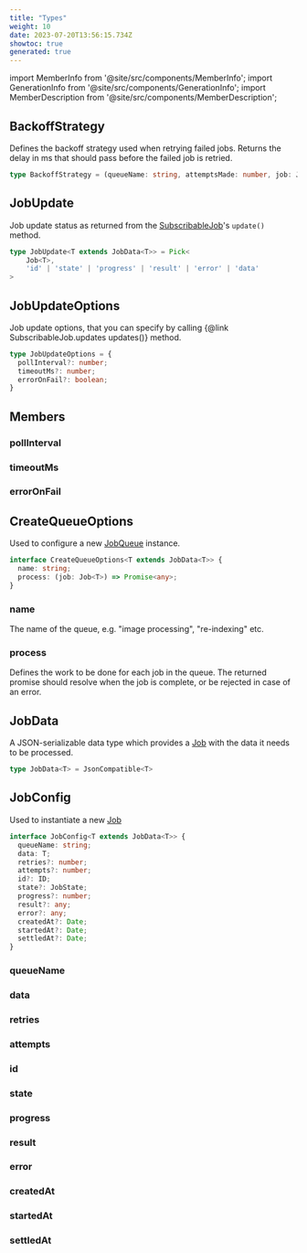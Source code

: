 ```yaml
---
title: "Types"
weight: 10
date: 2023-07-20T13:56:15.734Z
showtoc: true
generated: true
---
```

<!-- This file was generated from the Vendure source. Do not modify. Instead, re-run the "docs:build" script -->
import MemberInfo from '@site/src/components/MemberInfo';
import GenerationInfo from '@site/src/components/GenerationInfo';
import MemberDescription from '@site/src/components/MemberDescription';


## BackoffStrategy

<GenerationInfo sourceFile="packages/core/src/job-queue/polling-job-queue-strategy.ts" sourceLine="22" packageName="@vendure/core" />

Defines the backoff strategy used when retrying failed jobs. Returns the delay in
ms that should pass before the failed job is retried.

```ts title="Signature"
type BackoffStrategy = (queueName: string, attemptsMade: number, job: Job) => number
```


## JobUpdate

<GenerationInfo sourceFile="packages/core/src/job-queue/subscribable-job.ts" sourceLine="22" packageName="@vendure/core" />

Job update status as returned from the <a href='/typescript-api/job-queue/subscribable-job#subscribablejob'>SubscribableJob</a>'s `update()` method.

```ts title="Signature"
type JobUpdate<T extends JobData<T>> = Pick<
    Job<T>,
    'id' | 'state' | 'progress' | 'result' | 'error' | 'data'
>
```


## JobUpdateOptions

<GenerationInfo sourceFile="packages/core/src/job-queue/subscribable-job.ts" sourceLine="34" packageName="@vendure/core" />

Job update options, that you can specify by calling {@link SubscribableJob.updates updates()} method.

```ts title="Signature"
type JobUpdateOptions = {
  pollInterval?: number;
  timeoutMs?: number;
  errorOnFail?: boolean;
}
```
## Members


### pollInterval

<MemberInfo kind="property" type="number"   />


### timeoutMs

<MemberInfo kind="property" type="number"   />


### errorOnFail

<MemberInfo kind="property" type="boolean"   />




## CreateQueueOptions

<GenerationInfo sourceFile="packages/core/src/job-queue/types.ts" sourceLine="13" packageName="@vendure/core" />

Used to configure a new <a href='/typescript-api/job-queue/#jobqueue'>JobQueue</a> instance.

```ts title="Signature"
interface CreateQueueOptions<T extends JobData<T>> {
  name: string;
  process: (job: Job<T>) => Promise<any>;
}
```

### name

<MemberInfo kind="property" type="string"   />

The name of the queue, e.g. "image processing", "re-indexing" etc.
### process

<MemberInfo kind="property" type="(job: <a href='/typescript-api/job-queue/job#job'>Job</a>&#60;T&#62;) =&#62; Promise&#60;any&#62;"   />

Defines the work to be done for each job in the queue. The returned promise
should resolve when the job is complete, or be rejected in case of an error.


## JobData

<GenerationInfo sourceFile="packages/core/src/job-queue/types.ts" sourceLine="35" packageName="@vendure/core" />

A JSON-serializable data type which provides a <a href='/typescript-api/job-queue/job#job'>Job</a>
with the data it needs to be processed.

```ts title="Signature"
type JobData<T> = JsonCompatible<T>
```


## JobConfig

<GenerationInfo sourceFile="packages/core/src/job-queue/types.ts" sourceLine="44" packageName="@vendure/core" />

Used to instantiate a new <a href='/typescript-api/job-queue/job#job'>Job</a>

```ts title="Signature"
interface JobConfig<T extends JobData<T>> {
  queueName: string;
  data: T;
  retries?: number;
  attempts?: number;
  id?: ID;
  state?: JobState;
  progress?: number;
  result?: any;
  error?: any;
  createdAt?: Date;
  startedAt?: Date;
  settledAt?: Date;
}
```

### queueName

<MemberInfo kind="property" type="string"   />


### data

<MemberInfo kind="property" type="T"   />


### retries

<MemberInfo kind="property" type="number"   />


### attempts

<MemberInfo kind="property" type="number"   />


### id

<MemberInfo kind="property" type="<a href='/typescript-api/common/id#id'>ID</a>"   />


### state

<MemberInfo kind="property" type="<a href='/typescript-api/common/job-state#jobstate'>JobState</a>"   />


### progress

<MemberInfo kind="property" type="number"   />


### result

<MemberInfo kind="property" type="any"   />


### error

<MemberInfo kind="property" type="any"   />


### createdAt

<MemberInfo kind="property" type="Date"   />


### startedAt

<MemberInfo kind="property" type="Date"   />


### settledAt

<MemberInfo kind="property" type="Date"   />


